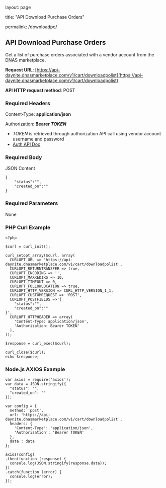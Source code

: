 layout: page

title: "API Download Purchase Orders"

permalink: /downloadpo/


## API Download Purchase Orders

Get a list of purchase orders associated with a vendor account from the DNAS marketplace.

**Request URL**: [https://api-daynite.dnasmarketplace.com/v1/cart/downloadpolist](https://api-daynite.dnasmarketplace.com/v1/cart/downloadpolist)

**API HTTP request method**: POST  

### Required Headers

Content-Type: **application/json**

Authorization: **Bearer *TOKEN*** 

- *TOKEN* is retrieved through authorization API call using vendor account username and password
-  [Auth API Doc](https://punchout-daynite.dnasmarketplace.com/api-docs/)

### Required Body
JSON Content

```
{
    "status":"",
    "created_on":""
}
```
### Required Parameters
None

### PHP Curl Example
```
<?php

$curl = curl_init();

curl_setopt_array($curl, array(
  CURLOPT_URL => 'https://api-daynite.dnasmarketplace.com/v1/cart/downloadpolist',
  CURLOPT_RETURNTRANSFER => true,
  CURLOPT_ENCODING => '',
  CURLOPT_MAXREDIRS => 10,
  CURLOPT_TIMEOUT => 0,
  CURLOPT_FOLLOWLOCATION => true,
  CURLOPT_HTTP_VERSION => CURL_HTTP_VERSION_1_1,
  CURLOPT_CUSTOMREQUEST => 'POST',
  CURLOPT_POSTFIELDS =>'{
    "status":"",
    "created_on":""
}',
  CURLOPT_HTTPHEADER => array(
    'Content-Type: application/json',
    'Authorization: Bearer TOKEN'
  ),
));

$response = curl_exec($curl);

curl_close($curl);
echo $response;

```
### Node.js AXIOS Example
```
var axios = require('axios');
var data = JSON.stringify({
  "status": "",
  "created_on": ""
});

var config = {
  method: 'post',
  url: 'https://api-daynite.dnasmarketplace.com/v1/cart/downloadpolist',
  headers: { 
    'Content-Type': 'application/json', 
    'Authorization': 'Bearer TOKEN'
  },
  data : data
};

axios(config)
.then(function (response) {
  console.log(JSON.stringify(response.data));
})
.catch(function (error) {
  console.log(error);
});

```

